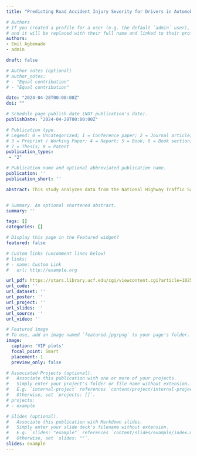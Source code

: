 ```yaml
---
title: "Predicting Road Accident Injury Severity for Drivers in Automobile Crashes in the United States Using Machine Learning Models and AI"

# Authors
# If you created a profile for a user (e.g. the default `admin` user), write the username (folder name) here 
# and it will be replaced with their full name and linked to their profile.
authors:
- Emil Agbemade
- admin

draft: false

# Author notes (optional)
# author_notes:
# - "Equal contribution"
# - "Equal contribution"

date: "2024-04-28T00:00:00Z"
doi: ""

# Schedule page publish date (NOT publication's date).
publishDate: "2024-04-28T00:00:00Z"

# Publication type.
# Legend: 0 = Uncategorized; 1 = Conference paper; 2 = Journal article;
# 3 = Preprint / Working Paper; 4 = Report; 5 = Book; 6 = Book section;
# 7 = Thesis; 8 = Patent
publication_types: 
 - "2"

# Publication name and optional abbreviated publication name.
publication: ''
publication_short: ''

abstract: This study analyzes data from the National Highway Traffic Safety Administration's 2021 Crash Report Sampling System to identify key factors contributing to the severity of injuries in car accidents. By utilizing various machine learning algorithms and cross-validation techniques, we assessed metrics such as accuracy, sensitivity, precision, specificity, and the area under the curve (AUC) to evaluate the effectiveness of predictive models. All data preprocessing and model building were done using KNIME Analytical software. Our findings reveal significant correlations between certain variables such as airbag injection, weather conditions, intoxication, vehicle state, driver distractions, and injury severity. These insights underscore the importance of stringent safety measures, including proper restraint system usage and advanced driver-assistance technologies, in reducing the risk of severe injuries in car accidents. Recommendations for policy enhancements and preventive measures are discussed to improve overall vehicle safety.


# Summary. An optional shortened abstract.
summary: ''

tags: []
categories: []

# Display this page in the Featured widget?
featured: false

# Custom links (uncomment lines below)
# links:
# - name: Custom Link
#   url: http://example.org

url_pdf: https://stars.library.ucf.edu/cgi/viewcontent.cgi?article=1025&context=data-science-mining
url_code: ''
url_dataset: ''
url_poster: ''
url_project: ''
url_slides: ''
url_source: ''
url_video: ''

# Featured image
# To use, add an image named `featured.jpg/png` to your page's folder. 
image:
  caption: 'VIP plots'
  focal_point: Smart
  placement: 1
  preview_only: false

# Associated Projects (optional).
#   Associate this publication with one or more of your projects.
#   Simply enter your project's folder or file name without extension.
#   E.g. `internal-project` references `content/project/internal-project/index.md`.
#   Otherwise, set `projects: []`.
# projects:
# - example

# Slides (optional).
#   Associate this publication with Markdown slides.
#   Simply enter your slide deck's filename without extension.
#   E.g. `slides: "example"` references `content/slides/example/index.md`.
#   Otherwise, set `slides: ""`.
slides: example
---
```


